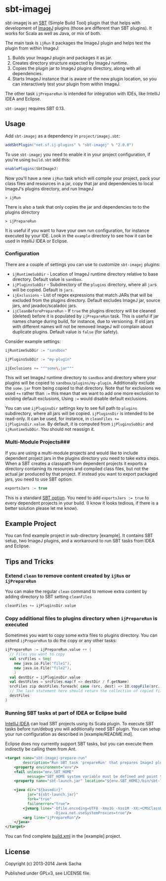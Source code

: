 sbt-imagej
==========

sbt-imagej is an [SBT](http://www.scala-sbt.org/) (Simple Build Tool) plugin that that helps with development of
[ImageJ](http://rsbweb.nih.gov/ij/) plugins (those are different than SBT plugins).
It works for Scala as well as Java, or mix of both.

The main task is `ijRun` it packages the ImageJ plugin and helps test the plugin from within ImageJ:

1. Builds your ImageJ plugin and packages it as jar.
2. Creates directory structure expected by ImageJ runtime.
3. Copies the plugin jar to ImageJ plugins directory, along with all dependencies.
4. Starts ImageJ instance that is aware of the new plugin location,
   so you can interactively test your plugin from within ImageJ.

The other task `ijPrepareRun` is intended for integration with IDEs, like IntelliJ IDEA and Eclipse.

`sbt-imagej` requires SBT 0.13.

Usage
-----

Add `sbt-imagej` as a dependency in `project/imagej.sbt`:

```scala
addSbtPlugin("net.sf.ij-plugins" % "sbt-imagej" % "2.0.0")
```

To use `sbt-imagej` you need to enable it in your project configuration,
if you're using `build.sbt` add this:

```scala
enablePlugins(SbtImageJ)
```

Now you'll have a new `ijRun` task which will compile your project,
pack your class files and resources in a jar, copy that jar and dependencies to local
ImageJ's plugins directory, and run ImageJ

    > ijRun

There is also a task that only copies the jar and dependencies to to the plugins directory

    > ijPrepareRun

It is useful if you want to have your own run configuration, for instance executed by your IDE.
Look in the `example` directory to see how it can be used in IntelliJ IDEA or Eclipse.

### Configuration

There are a couple of settings you can use to customize `sbt-imagej` plugins:

* `ijRuntimeSubDir` - Location of ImageJ runtime directory relative to base directory.
  Default value is `sandbox`.
* `ijPluginsSubDir` - Subdirectory of the `plugins` directory, where all `jar`s will be copied.
  Default is `jars`.
* `ijExclusions` - List of regex expressions that match JARs that will be excluded from the plugins directory.
  Default excludes ImageJ jar, source jars, and javadoc/scaladoc jars.
* `ijCleanBeforePrepareRun` -  If `true` the plugins directory will be cleaned (deleted) before it
  is populated by `ijPrepareRun` task. This is useful if jar names change during build,
  for instance, due to versioning. If old jars with different names will not be removed ImageJ will
  complain about duplicate plugins. Default value is `false` (for safety).

Consider example settings:

```scala
ijRuntimeSubDir := "sandbox"

ijPluginsSubDir := "my-plugin"

ijExclusions += """some\.jar"""
```

This will set ImageJ runtime directory to `sandbox` and directory where your plugins will be
copied to `sandbox/plugins/my-plugin`. Additionally exclude the `some.jar` from being
copied to that directory. Note that for exclusions we used `+=` rather than `:=` this mean that
we want to add one more exclusion to existing default exclusions, Using `:=` would disable default
exclusions.

You can use `ijPluginsDir` settings key to see full path to `plugins` subdirectory,
where all jars will be copied. `ijPluginsDir` is intended to be read-only. It can be used,
for instance, in `cleanFiles += ijPluginsDir.value`. By default, it is computed from
`ijPluginsSubDir` and `ijRuntimeSubDir`. You should not reassign it.

### Multi-Module Projects###

If you are using a multi-module projects and would like to include dependent project jars in the plugins directory
you need to take extra steps. When a SBT creates a classpath from dependent projects it exports a directory containing its
resources and compiled class files, but not the actual jar produced by that project.
If instead you want to export packaged jars, you need to use SBT option:

```scala
exportsJars := true
```

This is a standard [SBT option](http://www.scala-sbt.org/0.13.0/docs/Howto/package.html).
You need to add `exportsJars := true` to every dependent projects in your build.
(I know it looks tedious, if there is a better solution please let me know).


Example Project
---------------

You can find example project in sub-directory [example].
It contains SBT setup, two ImageJ plugins, and a workaround to run SBT tasks from IDEA and Eclipse.


Tips and Tricks
---------------

### Extend `clean` to remove content created by `ijRun` or `ijPrepareRun`

You can make the regular `clean` command to remove extra content by adding directory to SBT setting `cleanFiles`

```scala
cleanFiles += ijPluginsDir.value
```

### Copy additional files to plugins directory when `ijPrepareRun` is executed

Sometimes you want to copy some extra files to plugins directory.
You can extend `ijPrepareRun` to do the copy or any other tasks:

```scala
ijPrepareRun := ijPrepareRun.value ++ {
  // Files you want to copy
  val srcFiles = Seq(
    new java.io.File("file1"),
    new java.io.File("file2"),
    )
  val destDir = ijPluginsDir.value
  val destFiles = srcFiles.map(f => destDir / f.getName)
  srcFiles zip destFiles.foreach{ case (src, dest) => IO.copyFile(src, dest) }
  // The last statement here should return the collection of copied files
  destFiles
}
```

### Running SBT tasks at part of IDEA or Eclipse build ###

[IntelliJ IDEA](https://www.jetbrains.com/idea/) can load SBT projects using its Scala plugin.
To execute SBT tasks before run/debug you will additionally need SBT plugin.
You can setup your run configuration as described in [example/README.md].

Eclipse does noy currently support SBT tasks, but you can execute them indirectly be calling them from Ant.

```xml
<target name="sbt-imagej-prepare-run"
        description="Run SBT task 'prepareRun' that prepares ImageJ plugins directory">
    <property environment="env"/>
    <fail unless="env.SBT_HOME"
          message="SBT_HOME system variable must be defined and point to directory containing 'sbt-launch.jar'"/>
    <property name="sbt-launch.jar" location="${env.SBT_HOME}/bin/sbt-launch.jar"/>

    <java dir="${basedir}"
          jar="${sbt-launch.jar}"
          fork="true"
          failonerror="true">
        <jvmarg line="-Dfile.encoding=UTF8 -Xmx1G -Xss1M -XX:+CMSClassUnloadingEnabled -XX:MaxPermSize=256m
                      -Djava.net.useSystemProxies=true"/>
        <arg line="ijPrepareRun"/>
    </java>
</target>
```

You can find complete [build.xml](example/build.xml) in the [example] project.


License
-------

Copyright (c) 2013-2014 Jarek Sacha

Published under GPLv3, see LICENSE file.
